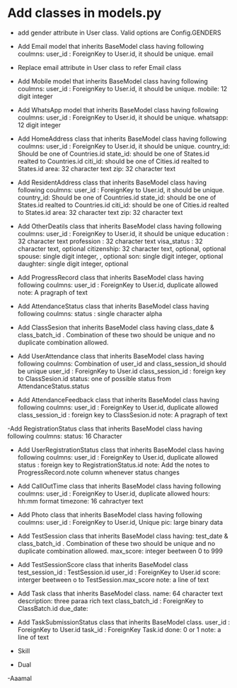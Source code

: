 # Add classes in models.py

- add gender attribute in User class. Valid options are Config.GENDERS

- Add Email model that inherits BaseModel class having following coulmns:
 user_id : ForeignKey to User.id, it should be unique.
 email
 
- Replace email attribute in User class to refer Email class

- Add Mobile model that inherits BaseModel class having following coulmns:
 user_id : ForeignKey to User.id, it should be unique.
 mobile: 12 digit integer 
 
- Add WhatsApp model that inherits BaseModel class having following coulmns:
 user_id : ForeignKey to User.id, it should be unique.
 whatsapp: 12 digit integer 
 
- Add HomeAddress class that inherits BaseModel class having following coulmns:
user_id : ForeignKey to User.id, it should be unique.
country_id: Should be one of Countries.id
state_id: should be one of States.id realted to Countries.id
citi_id: should be one of Cities.id realted to States.id
area: 32 character text
zip: 32 character text

- Add ResidentAddress class that inherits BaseModel class having following coulmns:
user_id : ForeignKey to User.id, it should be unique.
country_id: Should be one of Countries.id
state_id: should be one of States.id realted to Countries.id
citi_id: should be one of Cities.id realted to States.id
area: 32 character text
zip: 32 character text


- Add OtherDeatils class that inherits BaseModel class having following coulmns:
user_id : ForeignKey to User.id, it should be unique
education : 32 character text
profession : 32 character text
visa_status : 32 character text, optional
citizenship: 32 character text, optional, optional
spouse: single digit integer, , optional
son: single digit integer, optional
daughter: single digit integer, optional

- Add ProgressRecord class that inherits BaseModel class having following coulmns:
user_id : ForeignKey to User.id, duplicate allowed
note: A pragraph of text

- Add AttendanceStatus class that inherits BaseModel class having following coulmns:
status : single character alpha

- Add ClassSesion that inherits BaseModel class having class_date & class_batch_id . Combination of these two should be unique and no duplicate combination allowed.

- Add UserAttendance class that inherits BaseModel class having following coulmns: Combination of user_id and class_session_id should be unique
user_id : ForeignKey to User.id
class_session_id : foreign key to ClassSesion.id
status: one of possible status from AttendanceStatus.status

- Add AttendanceFeedback class that inherits BaseModel class having following coulmns:
user_id : ForeignKey to User.id, duplicate allowed
class_session_id : foreign key to ClassSesion.id
note: A pragraph of text

-Add RegistrationStatus class that inherits BaseModel class having following coulmns:
status: 16 Character

- Add UserRegistrationStatus class that inherits BaseModel class having following coulmns:
user_id : ForeignKey to User.id, duplicate allowed
status : foreign key to RegistrationStatus.id
note: Add the notes to ProgressRecord.note column whenever status changes

- Add CallOutTime class that inherits BaseModel class having following coulmns:
user_id : ForeignKey to User.id, duplicate allowed
hours: hh:mm format
timezone: 16 cahractyer text

- Add Photo class that inherits BaseModel class having following coulmns:
user_id : ForeignKey to User.id, Unique
pic: large binary data

- Add TestSession class that inherits BaseModel class having:
test_date & class_batch_id . Combination of these two should be unique and no duplicate combination allowed.
max_score: integer beetween 0 to 999

- Add TestSessionScore class that inherits BaseModel class 
test_session_id : TestSession.id
user_id :  ForeignKey to User.id
score: interger beetween o to TestSession.max_score
note: a line of text

- Add Task class that inherits BaseModel class. 
name: 64 character text
description: three paraa rich text
class_batch_id : ForeignKey to ClassBatch.id
due_date:

- Add TaskSubmissionStatus class that inherits BaseModel class. 
user_id :  ForeignKey to User.id
task_id : ForeignKey Task.id
done: 0 or 1
note: a line of text

- Skill

- Dual

-Aaamal